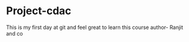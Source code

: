 # Project-cdac
This is my first day at git and feel great to learn this course
author- Ranjit and co
